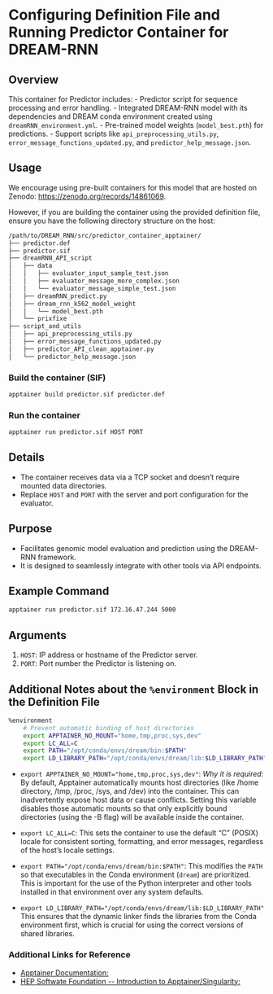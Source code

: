 # Configuring Definition File and Running Predictor Container for DREAM-RNN

## Overview

This container for Predictor includes:
    - Predictor script for sequence processing and error handling.
    - Integrated DREAM-RNN model with its dependencies and DREAM conda environment created using `dreamRNN_environment.yml`.
    - Pre-trained model weights (`model_best.pth`) for predictions.
    - Support scripts like `api_preprocessing_utils.py`, `error_message_functions_updated.py`, and `predictor_help_message.json`.

## Usage

We encourage using pre-built containers for this model that are hosted on Zenodo: <https://zenodo.org/records/14861069>.

However, if you are building the container using the provided definition file, ensure you have the following directory structure on the host:

```bash
/path/to/DREAM_RNN/src/predictor_container_apptainer/
├── predictor.def
├── predictor.sif
├── dreamRNN_API_script
│   ├── data
│   │   ├── evaluator_input_sample_test.json
│   │   ├── evaluator_message_more_complex.json
│   │   └── evaluator_message_simple_test.json
│   ├── dreamRNN_predict.py
│   ├── dream_rnn_k562_model_weight
│   │   └── model_best.pth
│   └── prixfixe
├── script_and_utils
│   ├── api_preprocessing_utils.py
│   ├── error_message_functions_updated.py
│   ├── predictor_API_clean_apptainer.py
│   └── predictor_help_message.json
```

### Build the container (SIF)

```bash
apptainer build predictor.sif predictor.def
```

### Run the container

```bash
apptainer run predictor.sif HOST PORT
```

## Details

- The container receives data via a TCP socket and doesn’t require mounted data directories.
- Replace `HOST` and `PORT` with the server and port configuration for the evaluator.

## Purpose

- Facilitates genomic model evaluation and prediction using the DREAM-RNN framework.
- It is designed to seamlessly integrate with other tools via API endpoints.

## Example Command

```bash
apptainer run predictor.sif 172.16.47.244 5000
```

## Arguments

1. `HOST`: IP address or hostname of the Predictor server.
2. `PORT`: Port number the Predictor is listening on.

## Additional Notes about the `%environment` Block in the Definition File

```bash
%environment
    # Prevent automatic binding of host directories
    export APPTAINER_NO_MOUNT="home,tmp,proc,sys,dev"
    export LC_ALL=C
    export PATH="/opt/conda/envs/dream/bin:$PATH"
    export LD_LIBRARY_PATH="/opt/conda/envs/dream/lib:$LD_LIBRARY_PATH"
```

- `export APPTAINER_NO_MOUNT="home,tmp,proc,sys,dev"`:
*Why it is required:* By default, Apptainer automatically mounts host directories (like /home directory, /tmp, /proc, /sys, and /dev) into the container. This can inadvertently expose host data or cause conflicts. Setting this variable disables those automatic mounts so that only explicitly bound directories (using the -B flag) will be available inside the container.

- `export LC_ALL=C`:
This sets the container to use the default “C” (POSIX) locale for consistent sorting, formatting, and error messages, regardless of the host’s locale settings.

- `export PATH="/opt/conda/envs/dream/bin:$PATH"`:
This modifies the `PATH` so that executables in the Conda environment (`dream`) are prioritized. This is important for the use of the Python interpreter and other tools installed in that environment over any system defaults.

- `export LD_LIBRARY_PATH="/opt/conda/envs/dream/lib:$LD_LIBRARY_PATH"`
This ensures that the dynamic linker finds the libraries from the Conda environment first, which is crucial for using the correct versions of shared libraries.

### Additional Links for Reference

- [Apptainer Documentation:](https://apptainer.org/docs/user/latest/)
- [HEP Softwate Foundation -- Introduction to Apptainer/Singularity:](https://hsf-training.github.io/hsf-training-singularity-webpage/)
